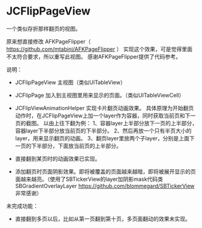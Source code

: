 JCFlipPageView
==============

一个类似存折那样翻页的视图。

原来想直接修改 AFKPageFlipper（  https://github.com/mtabini/AFKPageFlipper  ） 实现这个效果，可是觉得里面不太符合要求，所以重写此视图。
感谢AFKPageFlipper提供了代码参考。

说明：

 - JCFlipPageView
  主视图（类似UITableView）

 - JCFlipPage
  加入到主视图里用来显示的页面。（类似UITableViewCell）

 - JCFlipViewAnimationHelper
  实现卡片翻页动画效果。
  具体原理为开始翻页动作时，在JCFlipPageView上加一个layer作为容器，同时获取当前页和下一页的截图。
  以由上往下翻为例：
    1、容器layer上半部分放下一页的上半部分，容器layer下半部分放当前页的下半部分。
    2、然后再放一个只有半页大小的layer，用来显示翻页的动画。
    3、翻页layer里放两个子layer，分别是上面下一页的下半部分，下面放当前页的上半部分。


 - 直接翻到某页时的动画效果已实现。
 - 添加翻页时页面阴影效果。即将被覆盖的页面越来越暗，即将被展开显示的页面越来越亮。（使用了SBTickerView的layer加阴影mask代码类 SBGradientOverlayLayer  https://github.com/blommegard/SBTickerView  非常感谢）
 
未完成功能：

 - 直接翻到多页以后，比如从第一页翻到第十页，多页面翻动的效果未实现。


 

